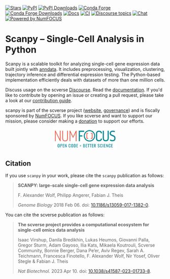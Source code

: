 [![Stars](https://img.shields.io/github/stars/scverse/scanpy?style=flat&logo=GitHub&color=yellow)](https://github.com/scverse/scanpy/stargazers)
[![PyPI](https://img.shields.io/pypi/v/scanpy)](https://pypi.org/project/scanpy)
[![PyPI Downloads](https://img.shields.io/pepy/dt/scanpy?logo=pypi)](https://pepy.tech/project/scanpy)
[![Conda Forge](https://img.shields.io/conda/vn/conda-forge/scanpy)
![Conda Forge Downloads](https://img.shields.io/conda/dn/conda-forge/scanpy?logo=condaforge)](https://anaconda.org/conda-forge/scanpy)
[![Docs](https://readthedocs.com/projects/icb-scanpy/badge/?version=latest)](https://scanpy.readthedocs.io)
[![CI](https://github.com/scverse/scanpy/actions/workflows/ci.yml/badge.svg)](https://github.com/scverse/scanpy/actions/workflows/ci.yml)
[![Discourse topics](https://img.shields.io/discourse/posts?color=yellow&logo=discourse&server=https%3A%2F%2Fdiscourse.scverse.org)](https://discourse.scverse.org/)
[![Chat](https://img.shields.io/badge/zulip-join_chat-%2367b08f.svg)](https://scverse.zulipchat.com)
[![Powered by NumFOCUS](https://img.shields.io/badge/powered%20by-NumFOCUS-orange.svg?style=flat&colorA=E1523D&colorB=007D8A)](https://numfocus.org/)

# Scanpy – Single-Cell Analysis in Python

Scanpy is a scalable toolkit for analyzing single-cell gene expression data
built jointly with [anndata][].  It includes
preprocessing, visualization, clustering, trajectory inference and differential
expression testing.  The Python-based implementation efficiently deals with
datasets of more than one million cells.

Discuss usage on the scverse [Discourse][]. Read the [documentation][].
If you'd like to contribute by opening an issue or creating a pull request, please take a look at our [contribution guide][].

[anndata]: https://anndata.readthedocs.io
[discourse]: https://discourse.scverse.org/
[documentation]: https://scanpy.readthedocs.io

[//]: # (numfocus-fiscal-sponsor-attribution)

scanpy is part of the scverse project ([website](https://scverse.org), [governance](https://scverse.org/about/roles)) and is fiscally sponsored by [NumFOCUS](https://numfocus.org/).
If you like scverse and want to support our mission, please consider making a [donation](https://numfocus.org/donate-to-scverse) to support our efforts.

<div align="center">
<a href="https://numfocus.org/project/scverse">
  <img
    src="https://raw.githubusercontent.com/numfocus/templates/master/images/numfocus-logo.png"
    width="200"
  >
</a>
</div>


## Citation

If you use `scanpy` in your work, please cite the `scanpy` publication as follows:

> **SCANPY: large-scale single-cell gene expression data analysis**
>
> F. Alexander Wolf, Philipp Angerer, Fabian J. Theis
>
> _Genome Biology_ 2018 Feb 06. doi: [10.1186/s13059-017-1382-0](https://doi.org/10.1186/s13059-017-1382-0).

You can cite the scverse publication as follows:

> **The scverse project provides a computational ecosystem for single-cell omics data analysis**
>
> Isaac Virshup, Danila Bredikhin, Lukas Heumos, Giovanni Palla, Gregor Sturm, Adam Gayoso, Ilia Kats, Mikaela Koutrouli, Scverse Community, Bonnie Berger, Dana Pe’er, Aviv Regev, Sarah A. Teichmann, Francesca Finotello, F. Alexander Wolf, Nir Yosef, Oliver Stegle & Fabian J. Theis
>
> _Nat Biotechnol._ 2023 Apr 10. doi: [10.1038/s41587-023-01733-8](https://doi.org/10.1038/s41587-023-01733-8).


[contribution guide]: CONTRIBUTING.md
